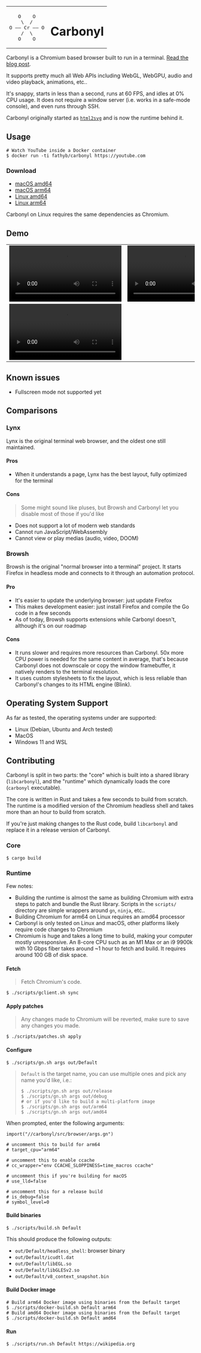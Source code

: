 <table align="center">
  <tbody>
    <tr>
      <td>
        <p></p>
        <pre>
   O    O
    \  /
O —— Cr —— O
    /  \
   O    O</pre>
      </td>
      <td><h1>Carbonyl</h1></td>
    </tr>
  </tbody>
</table>

Carbonyl is a Chromium based browser built to run in a terminal. [Read the blog post](https://fathy.fr/carbonyl).

It supports pretty much all Web APIs including WebGL, WebGPU, audio and video playback, animations, etc..

It's snappy, starts in less than a second, runs at 60 FPS, and idles at 0% CPU usage. It does not require a window server (i.e. works in a safe-mode console), and even runs through SSH.

Carbonyl originally started as [`html2svg`](https://github.com/fathyb/html2svg) and is now the runtime behind it.

## Usage

```shell
# Watch YouTube inside a Docker container
$ docker run -ti fathyb/carbonyl https://youtube.com
```

### Download

-   [macOS amd64](https://refloat.ci/artifact/fathyb/carbonyl/59/carbonyl.macos-amd64.zip)
-   [macOS arm64](https://refloat.ci/artifact/fathyb/carbonyl/59/carbonyl.macos-arm64.zip)
-   [Linux amd64](https://refloat.ci/artifact/fathyb/carbonyl/59/carbonyl.linux-amd64.zip)
-   [Linux arm64](https://refloat.ci/artifact/fathyb/carbonyl/59/carbonyl.linux-arm64.zip)

Carbonyl on Linux requires the same dependencies as Chromium.

## Demo

<table>
  <tbody>
    <tr>
      <td>
        <video src="https://user-images.githubusercontent.com/5746414/213682926-f1cc2de7-a38c-4125-9257-92faecfc7e24.mp4">
      </td>
      <td>
        <video src="https://user-images.githubusercontent.com/5746414/213682913-398d3d11-1af8-4ae6-a0cd-a7f878efd88b.mp4">
      </td>
    </tr>
    <tr>
      <td colspan="2">
        <video src="https://user-images.githubusercontent.com/5746414/213682918-d6396a4f-ee23-431d-828e-4ad6a00e690e.mp4">
      </td>
    </tr>
  </tbody>
</table>

## Known issues

-   Fullscreen mode not supported yet

## Comparisons

### Lynx

Lynx is the original terminal web browser, and the oldest one still maintained.

#### Pros

-   When it understands a page, Lynx has the best layout, fully optimized for the terminal

#### Cons

> Some might sound like pluses, but Browsh and Carbonyl let you disable most of those if you'd like

-   Does not support a lot of modern web standards
-   Cannot run JavaScript/WebAssembly
-   Cannot view or play medias (audio, video, DOOM)

### Browsh

Browsh is the original "normal browser into a terminal" project. It starts Firefox in headless mode and connects to it through an automation protocol.

#### Pro

-   It's easier to update the underlying browser: just update Firefox
-   This makes development easier: just install Firefox and compile the Go code in a few seconds
-   As of today, Browsh supports extensions while Carbonyl doesn't, although it's on our roadmap

#### Cons

-   It runs slower and requires more resources than Carbonyl. 50x more CPU power is needed for the same content in average, that's because Carbonyl does not downscale or copy the window framebuffer, it natively renders to the terminal resolution.
-   It uses custom stylesheets to fix the layout, which is less reliable than Carbonyl's changes to its HTML engine (Blink).

## Operating System Support

As far as tested, the operating systems under are supported:

-   Linux (Debian, Ubuntu and Arch tested)
-   MacOS
-   Windows 11 and WSL

## Contributing

Carbonyl is split in two parts: the "core" which is built into a shared library (`libcarbonyl`), and the "runtime" which dynamically loads the core (`carbonyl` executable).

The core is written in Rust and takes a few seconds to build from scratch. The runtime is a modified version of the Chromium headless shell and takes more than an hour to build from scratch.

If you're just making changes to the Rust code, build `libcarbonyl` and replace it in a release version of Carbonyl.

### Core

```console
$ cargo build
```

### Runtime

Few notes:

-   Building the runtime is almost the same as building Chromium with extra steps to patch and bundle the Rust library. Scripts in the `scripts/` directory are simple wrappers around `gn`, `ninja`, etc..
-   Building Chromium for arm64 on Linux requires an amd64 processor
-   Carbonyl is only tested on Linux and macOS, other platforms likely require code changes to Chromium
-   Chromium is huge and takes a long time to build, making your computer mostly unresponsive. An 8-core CPU such as an M1 Max or an i9 9900k with 10 Gbps fiber takes around ~1 hour to fetch and build. It requires around 100 GB of disk space.

#### Fetch

> Fetch Chromium's code.

```console
$ ./scripts/gclient.sh sync
```

#### Apply patches

> Any changes made to Chromium will be reverted, make sure to save any changes you made.

```console
$ ./scripts/patches.sh apply
```

#### Configure

```console
$ ./scripts/gn.sh args out/Default
```

> `Default` is the target name, you can use multiple ones and pick any name you'd like, i.e.:
>
> ```console
> $ ./scripts/gn.sh args out/release
> $ ./scripts/gn.sh args out/debug
> # or if you'd like to build a multi-platform image
> $ ./scripts/gn.sh args out/arm64
> $ ./scripts/gn.sh args out/amd64
> ```

When prompted, enter the following arguments:

```gn
import("//carbonyl/src/browser/args.gn")

# uncomment this to build for arm64
# target_cpu="arm64"

# uncomment this to enable ccache
# cc_wrapper="env CCACHE_SLOPPINESS=time_macros ccache"

# uncomment this if you're building for macOS
# use_lld=false

# uncomment this for a release build
# is_debug=false
# symbol_level=0
```

#### Build binaries

```console
$ ./scripts/build.sh Default
```

This should produce the following outputs:

-   `out/Default/headless_shell`: browser binary
-   `out/Default/icudtl.dat`
-   `out/Default/libEGL.so`
-   `out/Default/libGLESv2.so`
-   `out/Default/v8_context_snapshot.bin`

#### Build Docker image

```console
# Build arm64 Docker image using binaries from the Default target
$ ./scripts/docker-build.sh Default arm64
# Build amd64 Docker image using binaries from the Default target
$ ./scripts/docker-build.sh Default amd64
```

#### Run

```
$ ./scripts/run.sh Default https://wikipedia.org
```
